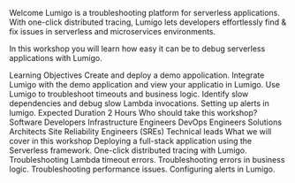 Welcome
Lumigo is a troubleshooting platform for serverless applications. With one-click distributed tracing, Lumigo lets developers effortlessly find & fix issues in serverless and microservices environments.

In this workshop you will learn how easy it can be to debug serverless applications with Lumigo.

Learning Objectives
Create and deploy a demo appolication.
Integrate Lumigo with the demo application and view your applicatio in Lumigo.
Use Lumigo to troubleshoot timeouts and business logic.
Identify slow dependencies and debug slow Lambda invocations.
Setting up alerts in lumigo.
Expected Duration
2 Hours
Who should take this workshop?
Software Developers
Infrastructure Engineers
DevOps Engineers
Solutions Architects
Site Reliability Engineers (SREs)
Technical leads
What we will cover in this workshop
Deploying a full-stack application using the Serverless framework.
One-click distributed tracing with Lumigo.
Troubleshooting Lambda timeout errors.
Troubleshooting errors in business logic.
Troubleshooting performance issues.
Configuring alerts in Lumigo.
